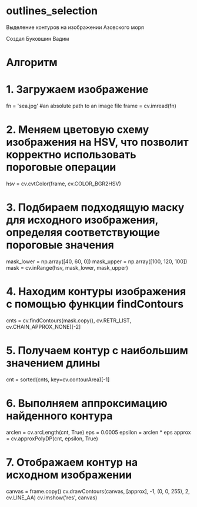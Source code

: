 # outlines_selection

Выделение контуров на изображении Азовского моря

Создал Буковшин Вадим

# Алгоритм

# 1. Загружаем изображение

   fn = 'sea.jpg' #an absolute path to an image file
   frame = cv.imread(fn)

# 2. Меняем цветовую схему изображения на HSV, что позволит корректно использовать пороговые операции
 
   hsv = cv.cvtColor(frame, cv.COLOR_BGR2HSV)

# 3. Подбираем подходящую маску для исходного изображения, определяя соответствующие пороговые значения

   mask_lower = np.array([40, 60, 0])
   mask_upper = np.array([100, 120, 100])
   mask = cv.inRange(hsv, mask_lower, mask_upper)
  
# 4. Находим контуры изображения с помощью функции findContours

   cnts = cv.findContours(mask.copy(), cv.RETR_LIST, cv.CHAIN_APPROX_NONE)[-2]

# 5. Получаем контур с наибольшим значением длины

   cnt = sorted(cnts, key=cv.contourArea)[-1]

# 6. Выполняем аппроксимацию найденного контура

   arclen = cv.arcLength(cnt, True)
   eps = 0.0005
   epsilon = arclen * eps
   approx = cv.approxPolyDP(cnt, epsilon, True)

# 7. Отображаем контур на исходном изображении

   canvas = frame.copy()
   cv.drawContours(canvas, [approx], -1, (0, 0, 255), 2, cv.LINE_AA)
   cv.imshow('res', canvas)
